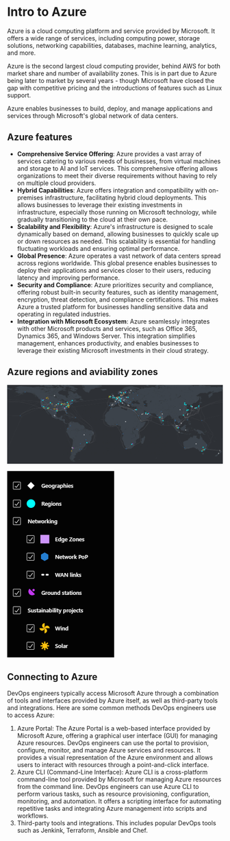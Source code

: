 # Intro to Azure

Azure is a cloud computing platform and service provided by Microsoft. It offers a wide range of services, including computing power, storage solutions, networking capabilities, databases, machine learning, analytics, and more. 

Azure is the second largest cloud computing provider, behind AWS for both market share and number of availability zones. This is in part due to Azure being later to market by several years - though Microsoft have closed the gap with competitive pricing and the introductions of features such as Linux support.

Azure enables businesses to build, deploy, and manage applications and services through Microsoft's global network of data centers.

## Azure features

- **Comprehensive Service Offering**: Azure provides a vast array of services catering to various needs of businesses, from virtual machines and storage to AI and IoT services. This comprehensive offering allows organizations to meet their diverse requirements without having to rely on multiple cloud providers.
- **Hybrid Capabilities**: Azure offers integration and compatibility with on-premises infrastructure, facilitating hybrid cloud deployments. This allows businesses to leverage their existing investments in infrastructure, especially those running on Microsoft technology, while gradually transitioning to the cloud at their own pace.
- **Scalability and Flexibility**: Azure's infrastructure is designed to scale dynamically based on demand, allowing businesses to quickly scale up or down resources as needed. This scalability is essential for handling fluctuating workloads and ensuring optimal performance.
- **Global Presence**: Azure operates a vast network of data centers spread across regions worldwide. This global presence enables businesses to deploy their applications and services closer to their users, reducing latency and improving performance.
- **Security and Compliance**: Azure prioritizes security and compliance, offering robust built-in security features, such as identity management, encryption, threat detection, and compliance certifications. This makes Azure a trusted platform for businesses handling sensitive data and operating in regulated industries.
- **Integration with Microsoft Ecosystem**: Azure seamlessly integrates with other Microsoft products and services, such as Office 365, Dynamics 365, and Windows Server. This integration simplifies management, enhances productivity, and enables businesses to leverage their existing Microsoft investments in their cloud strategy.


## Azure regions and aviability zones
![Azure regions](./images/azure_regions.png)

![Regions legend](./images/azure_legend.png)

## Connecting to Azure

DevOps engineers typically access Microsoft Azure through a combination of tools and interfaces provided by Azure itself, as well as third-party tools and integrations. Here are some common methods DevOps engineers use to access Azure:

1) Azure Portal: The Azure Portal is a web-based interface provided by Microsoft Azure, offering a graphical user interface (GUI) for managing Azure resources. DevOps engineers can use the portal to provision, configure, monitor, and manage Azure services and resources. It provides a visual representation of the Azure environment and allows users to interact with resources through a point-and-click interface.
2) Azure CLI (Command-Line Interface): Azure CLI is a cross-platform command-line tool provided by Microsoft for managing Azure resources from the command line. DevOps engineers can use Azure CLI to perform various tasks, such as resource provisioning, configuration, monitoring, and automation. It offers a scripting interface for automating repetitive tasks and integrating Azure management into scripts and workflows.
3) Third-party tools and integrations. This includes popular DevOps tools such as Jenkink, Terraform, Ansible and Chef. 